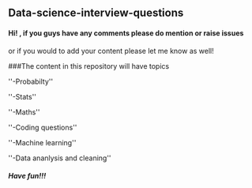 ## Data-science-interview-questions

#### Hi! , if you guys have any comments please do mention or raise issues
 or if you would to add your content please let me know as well!
 
 ###The content in this repository will have topics
 
''-Probabilty''

''-Stats''

''-Maths''

''-Coding questions''

''-Machine learning''

''-Data ananlysis and cleaning''
 
 ##### Have fun!!!
